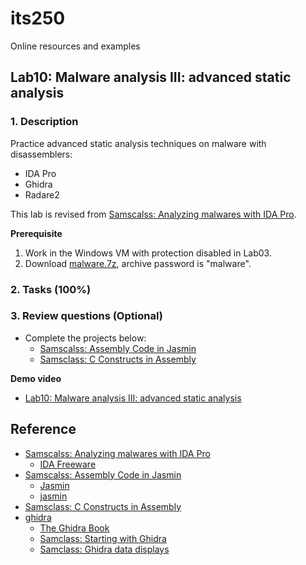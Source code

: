 # its250
Online resources and examples

## Lab10: Malware analysis III: advanced static analysis

### 1. Description
Practice advanced static analysis techniques on malware with disassemblers:
* IDA Pro
* Ghidra
* Radare2


This lab is revised from [Samscalss: Analyzing malwares with IDA Pro](https://samsclass.info/126/proj/PMA303c.htm).

**Prerequisite**

1. Work in the Windows VM with protection disabled in Lab03.
2. Download [malware.7z](./tools/malware.7z), archive password is "malware".


### 2. Tasks (100%)


### 3. Review questions (Optional)
* Complete the projects below:
  * [Samscalss: Assembly Code in Jasmin](https://samsclass.info/126/proj/PMA301.htm)
  * [Samsclass: C Constructs in Assembly](https://samsclass.info/126/proj/PMA304.htm)

**Demo video**

* [Lab10: Malware analysis III: advanced static analysis]()

## Reference
* [Samscalss: Analyzing malwares with IDA Pro](https://samsclass.info/126/proj/PMA303c.htm)
  * [IDA Freeware](https://www.hex-rays.com/products/ida/support/download_freeware/)
* [Samscalss: Assembly Code in Jasmin](https://samsclass.info/126/proj/PMA301.htm)
  * [Jasmin](https://github.com/TUM-LRR/Jasmin)
  * [jasmin](http://jasmin.sourceforge.net/)
* [Samsclass: C Constructs in Assembly](https://samsclass.info/126/proj/PMA304.htm)
* [ghidra](https://ghidra-sre.org/)
  * [The Ghidra Book](https://ghidrabook.com/)
  * [Samclass: Starting with Ghidra](https://samsclass.info/126/proj/PMA510.htm)
  * [Samclass: Ghidra data displays](https://samsclass.info/126/proj/PMA511.htm)
